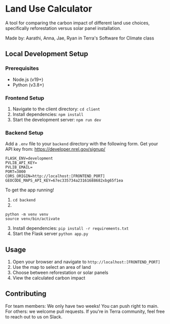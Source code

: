 # Land Use Calculator

A tool for comparing the carbon impact of different land use choices, specifically reforestation versus solar panel installation.

Made by: Aarathi, Anna, Jae, Ryan in Terra's Software for Climate class

## Local Development Setup

### Prerequisites

- Node.js (v19+)
- Python (v3.8+)

### Frontend Setup
1. Navigate to the client directory: `cd client`
2. Install dependencies: `npm install`
4. Start the development server: `npm run dev`

### Backend Setup
Add a `.env` file to your `backend` directory with the following form. Get your API key from: https://developer.nrel.gov/signup/
```
FLASK_ENV=development
PVLIB_API_KEY=
PVLIB_EMAIL=
PORT=3000
CORS_ORIGIN=http://localhost:[FRONTEND_PORT]
GEOCODE_MAPS_API_KEY=67ec335734a23161688682xbg65f1ea
```

To get the app running!
1. `cd backend`
2.
```
python -m venv venv
source venv/bin/activate
```
3. Install dependencies:
`pip install -r requirements.txt`
4. Start the Flask server
`python app.py`

## Usage

1. Open your browser and navigate to `http://localhost:[FRONTEND_PORT]`
2. Use the map to select an area of land
3. Choose between reforestation or solar panels
4. View the calculated carbon impact

## Contributing

For team members: We only have two weeks! You can push right to main.
For others: we welcome pull requests. If you're in Terra community, feel free to reach out to us on Slack.
